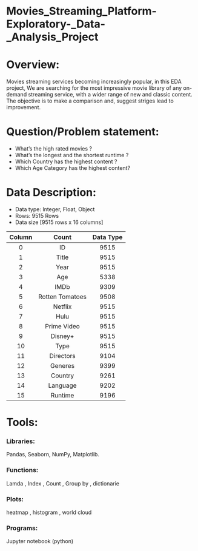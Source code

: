 # Movies_Streaming_Platform-Exploratory-_Data-_Analysis_Project
# Overview:
Movies streaming services becoming increasingly popular, in this EDA project, We are searching for the most impressive movie library of any on-demand streaming service, with a wider range of new and classic content.
The objective is to make a comparison and, suggest striges lead to improvement. 

# Question/Problem statement:
* What’s the high rated movies ? 
* What’s the longest and the shortest runtime ?
* Which Country has the highest content ? 
* Which Age Category has the highest content?

# Data Description:
 * Data type: Integer, Float, Object
 * Rows: 9515 Rows
 * Data size [9515 rows x 16 columns]

  |Column          |Count    |Data Type | 
  |:--------------:|:-------:|:--------:|
0 |ID              |9515     |Int64     |   
1 |Title           |9515     |Object    |
2 |Year            |9515     |Int64     |
3 |Age             |5338     |Object    |
4 |IMDb            |9309     |Object    |
5 |Rotten Tomatoes |9508     |Object    |
6 |Netflix         |9515     |Int64     |
7 |Hulu            |9515     |Int64     |
8 |Prime Video     |9515     |Int64     |
9 |Disney+         |9515     |Int64     |
10|Type            |9515     |Int64     |
11|Directors       |9104     |Object    |
12|Generes         |9399     |Object    |
13|Country         |9261     |Object    |
14|Language        |9202     |Object    |
15|Runtime         |9196     |Float64   |

# Tools:
### Libraries:
Pandas, Seaborn, NumPy, Matplotlib.
### Functions: 
Lamda , Index , Count , Group by , dictionarie 
### Plots:
heatmap , histogram , world cloud  
### Programs: 
Jupyter notebook (python)



